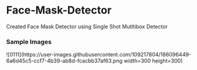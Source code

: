 # Face-Mask-Detector
Created Face Mask Detector using Single Shot Mutltibox Detector

<h3>Sample Images</h3>
![0111](https://user-images.githubusercontent.com/109217804/186096449-6a6d45c5-ccf7-4b39-ab8d-fcacbb37af63.png width=300 height=300)  
